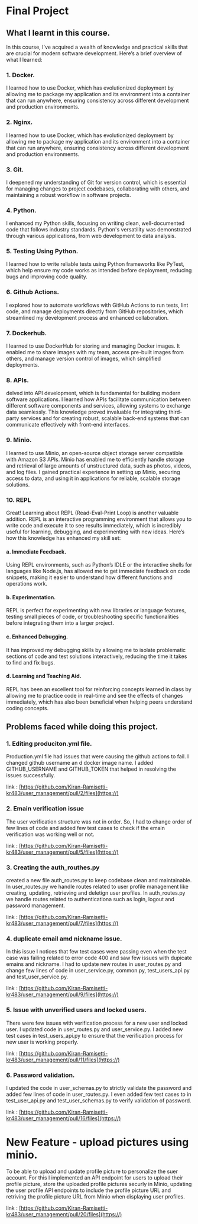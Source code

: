 # Final Project

## What I learnt in this course.
In this course, I've acquired a wealth of knowledge and practical skills that are crucial for modern software development. Here’s a brief overview of what I learned:

### 1. Docker.
I learned how to use Docker, which has evolutionized deployment by allowing me to package my application  and its environment into a container that can run anywhere, ensuring consistency across different development and production environments.

### 2. Nginx.
I learned how to use Docker, which has evolutionized deployment by allowing me to package my application and its environment into a container that can run anywhere, ensuring consistency across different development and production environments.

### 3. Git.
I deepened my understanding of Git for version control, which is essential for managing changes to project codebases, collaborating with others, and maintaining a robust workflow in software projects.

### 4. Python.
I enhanced my Python skills, focusing on writing clean, well-documented code that follows industry standards. Python's versatility was demonstrated through various applications, from web development to data analysis.

### 5. Testing Using Python.
I learned how to write reliable tests using Python frameworks like PyTest, which help ensure my code works as intended before deployment, reducing bugs and improving code quality.

### 6. Github Actions.
I explored how to automate workflows with GitHub Actions to run tests, lint code, and manage deployments directly from GitHub repositories, which streamlined my development process and enhanced collaboration.

### 7.  Dockerhub.
I learned to use DockerHub for storing and managing Docker images. It enabled me to share images with my team, access pre-built images from others, and manage version control of images, which simplified deployments.

### 8. APIs.
delved into API development, which is fundamental for building modern software applications. I learned how APIs facilitate communication between different software components and services, allowing systems to exchange data seamlessly. This knowledge proved invaluable for integrating third-party services and for creating robust, scalable back-end systems that can communicate effectively with front-end interfaces.

### 9. Minio.
I learned to use Minio, an open-source object storage server compatible with Amazon S3 APIs. Minio has enabled me to efficiently handle storage and retrieval of large amounts of unstructured data, such as photos, videos, and log files. I gained practical experience in setting up Minio, securing access to data, and using it in applications for reliable, scalable storage solutions.

### 10. REPL
Great! Learning about REPL (Read-Eval-Print Loop) is another valuable addition. REPL is an interactive programming environment that allows you to write code and execute it to see results immediately, which is incredibly useful for learning, debugging, and experimenting with new ideas. Here’s how this knowledge has enhanced my skill set:

#### a. Immediate Feedback. 
Using REPL environments, such as Python’s IDLE or the interactive shells for languages like Node.js, has allowed me to get immediate feedback on code snippets, making it easier to understand how different functions and operations work.

#### b. Experimentation.
REPL is perfect for experimenting with new libraries or language features, testing small pieces of code, or troubleshooting specific functionalities before integrating them into a larger project.

#### c. Enhanced Debugging.
It has improved my debugging skills by allowing me to isolate problematic sections of code and test solutions interactively, reducing the time it takes to find and fix bugs.

#### d. Learning and Teaching Aid.
REPL has been an excellent tool for reinforcing concepts learned in class by allowing me to practice code in real-time and see the effects of changes immediately, which has also been beneficial when helping peers understand coding concepts.

## Problems faced while doing this project.

### 1. Editing produciton.yml file.
Production.yml file had issues that were causing the github actions to fail. I changed github username an d docker image name. I added GITHUB_USERNAME and GITHUB_TOKEN that helped in resolving the issues successfully.

link : [https://github.com/Kiran-Ramisetti-kr483/user_management/pull/2/files](https://)

### 2. Emain verification issue
The user verification structure was not in order. So, I had to change order of few lines of code and added few test cases to check if the emain verification was working well or not.

link : [https://github.com/Kiran-Ramisetti-kr483/user_management/pull/5/files](https://)

### 3. Creating the auth_routhes.py
created a new file auth_routes.py to keep codebase clean and maintainable. In user_routes.py we handle routes related to user profile management like creating, updating, retrieving and deletign user profiles. In auth_routes.py we handle routes related to authenticationa such as login, logout and password management.

link : [https://github.com/Kiran-Ramisetti-kr483/user_management/pull/7/files](https://)

### 4. duplicate email amd nickname issue.
In this issue I notices that few test cases were passing even when the test case was failing related to error code 400 and saw few issues with dupicate emains and nickname. I had to update new routes in user_routes.py and change few lines of code in user_service.py, common.py, test_users_api.py and test_user_service.py.

link : [https://github.com/Kiran-Ramisetti-kr483/user_management/pull/9/files](https://)

### 5. Issue with unverified users and locked users.
There were few issues with verification process for a new user and locked  user. I updated code in user_routes.py and user_service.py. I added new test cases in test_users_api.py to ensure that the verification process for new user is working properly.

link : [https://github.com/Kiran-Ramisetti-kr483/user_management/pull/11/files](https://)

### 6. Password validation.
I updated the code in user_schemas.py to strictly validate the password and added few lines of code in user_routes.py. I even added few test cases to in test_user_api.py and test_user_schemas.py to verify validation of password.

link : [https://github.com/Kiran-Ramisetti-kr483/user_management/pull/16/files](https://)

# New Feature - upload pictures using minio.
To be able to upload and update profile picture to personalize the suer account. For this I implemented an API endpoint for users to upload their profile picture, store the uploaded profile pictures securly in Minio, updating the user profile API endpoints to include the profile picture URL and retriving the profile picture URL from Minio when displaying user profiles.

link : [https://github.com/Kiran-Ramisetti-kr483/user_management/pull/20/files](https://)

